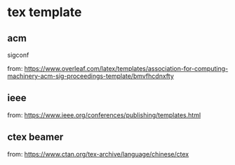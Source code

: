 # tex template

## acm

sigconf

from: https://www.overleaf.com/latex/templates/association-for-computing-machinery-acm-sig-proceedings-template/bmvfhcdnxfty

## ieee

from: https://www.ieee.org/conferences/publishing/templates.html

## ctex beamer

from: https://www.ctan.org/tex-archive/language/chinese/ctex
